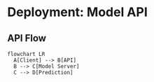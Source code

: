# Deployment: Model API

## API Flow
```mermaid
flowchart LR
  A[Client] --> B[API]
  B --> C[Model Server]
  C --> D[Prediction]
```
